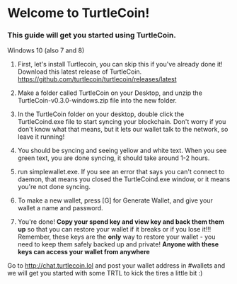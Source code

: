 # Welcome to TurtleCoin!
### This guide will get you started using TurtleCoin.
Windows 10 (also 7 and 8)

1. First, let's install Turtlecoin, you can skip this if you've already done it!
Download this latest release of TurtleCoin. https://github.com/turtlecoin/turtlecoin/releases/latest

2. Make a folder called TurtleCoin on your Desktop, and unzip the TurtleCoin-v0.3.0-windows.zip file into the new folder.

3. In the TurtleCoin folder on your desktop, double click the TurtleCoind.exe file to start syncing your blockchain. Don't worry if you don't know what that means, but it lets our wallet talk to the network, so leave it running!

4. You should be syncing and seeing yellow and white text. When you see green text, you are done syncing, it should take around 1-2 hours.

5. run simplewallet.exe. If you see an error that says you can't connect to daemon, that means you closed the TurtleCoind.exe window, or it means you're not done syncing.

6. To make a new wallet, press [G] for Generate Wallet, and give your wallet a name and password.

8. You're done! **Copy your spend key and view key and back them them up** so that you can restore your wallet if it breaks or if you lose it!!! Remember, these keys are the **only** way to restore your wallet - you need to keep them safely backed up and private! **Anyone with these keys can access your wallet from anywhere**

Go to http://chat.turtlecoin.lol and post your wallet address in #wallets and we will get you started with some TRTL to kick the tires a little bit :)
  
